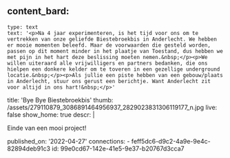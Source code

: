 content_bard:
  -
    type: text
    text: '<p>Na 4 jaar experimenteren, is het tijd voor ons om te vertrekken van onze geliefde Biestebroekbis in Anderlecht. We hebben er mooie momenten beleefd. Maar de voorwaarden die gesteld worden, passen op dit moment minder in het plaatje van Toestand, dus hebben we met pijn in het hart deze beslissing moeten nemen.&nbsp;</p><p>We willen uiteraard alle vrijwilligers en partners bedanken, die ons hielpen een donkere kelder om te toveren in een gezellige underground locatie.&nbsp;</p><p>Als jullie een piste hebben van een gebouw/plaats in Anderlecht, stuur ons gerust een berichtje. Want Anderlecht zit voor altijd in ons hart!&nbsp;</p>'
title: 'Bye Bye Biestebroekbis'
thumb: /assets/279110879_3086891464956937_2829023831306119177_n.jpg
live: false
show_home: true
descr: |
  <p>Einde van een mooi project!
  </p>
published_on: '2022-04-27'
connections:
  - feff5dc6-d9c2-4a9e-9e4c-82894deb91c3
id: 99e0cd67-142e-41e5-9e37-b20767d3cca7
